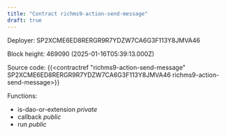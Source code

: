 ```yaml
---
title: "Contract richms9-action-send-message"
draft: true
---
```

Deployer: SP2XCME6ED8RERGR9R7YDZW7CA6G3F113Y8JMVA46


 



Block height: 469090 (2025-01-16T05:39:13.000Z)

Source code: {{<contractref "richms9-action-send-message" SP2XCME6ED8RERGR9R7YDZW7CA6G3F113Y8JMVA46 richms9-action-send-message>}}

Functions:

* is-dao-or-extension _private_
* callback _public_
* run _public_
